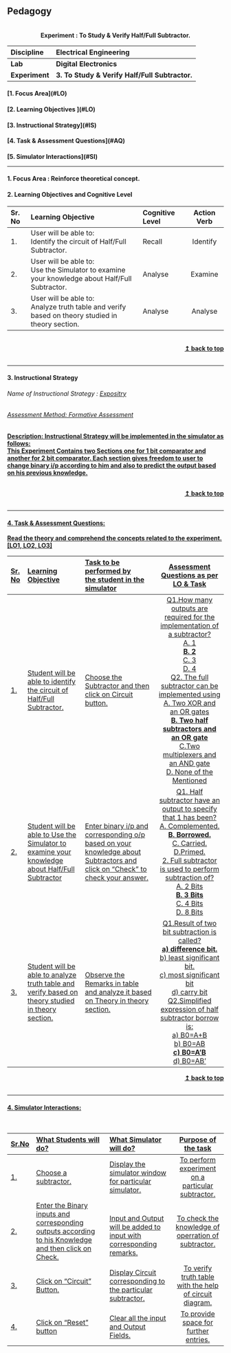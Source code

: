 ## Pedagogy  
<p align="center">


<br>
<b> Experiment : 	To Study & Verify Half/Full Subtractor. <a name="top"></a> <br>
</p>

<b>Discipline | <b> Electrical Engineering
:--|:--|
<b> Lab | <b> Digital Electronics
<b> Experiment|     <b> 3. 	To Study & Verify Half/Full Subtractor.


<h4> [1. Focus Area](#LO)
<h4> [2. Learning Objectives ](#LO)
<h4> [3. Instructional Strategy](#IS)
<h4> [4. Task & Assessment Questions](#AQ)
<h4> [5. Simulator Interactions](#SI)
<hr>

<a name="LO"></a>
#### 1. Focus Area : Reinforce theoretical concept.

#### 2. Learning Objectives and Cognitive Level


Sr. No |	Learning Objective	| Cognitive Level | Action Verb
:--|:--|:--|:-:
1.| User will be able to: <br> Identify the circuit of Half/Full Subtractor.| Recall | Identify
2.| User will be able to: <br>  Use the Simulator to examine your knowledge about Half/Full Subtractor. | Analyse | Examine
3.| User will be able to: <br> Analyze truth table and verify based on theory studied in theory section. | Analyse | Analyse

<br/>
<div align="right">
    <b><a href="#top">↥ back to top</a></b>
</div>
<br/>
<hr>

<a name="IS"></a>
#### 3. Instructional Strategy
###### Name of Instructional Strategy  :    <u> Expositry
###### Assessment Method: Formative Assessment

<u> <b>Description: </b> Instructional Strategy will be implemented in the simulator as follows: </u>
<br>
 This Experiment Contains two Sections one for 1 bit comparator and another for 2 bit comparator. Each section gives freedom to user to change binary i/p according to him and also to predict the output based on his previous knowledge.


<br/>
<div align="right">
    <b><a href="#top">↥ back to top</a></b>
</div>
<br/>
<hr>

<a name="AQ"></a>
#### 4. Task & Assessment Questions:

Read the theory and comprehend the concepts related to the experiment. [LO1, LO2, LO3]
<br>

Sr. No |	Learning Objective	| Task to be performed by <br> the student  in the simulator | Assessment Questions as per LO & Task
:--|:--|:--|:-:
1.| Student will be able to identify the circuit of Half/Full Subtractor. <br>  | Choose the Subtractor and then click on Circuit button. <br>  |Q1.How many outputs are required for the implementation of a subtractor?  <br>A. 1<br> <b>B. 2</b><br> C. 3<br> D. 4<br>  Q2. The full subtractor can be implemented using<br>A. Two XOR and an OR gates<br><b> B. Two half subtractors and an OR gate</b><br> C.Two multiplexers and an AND gate<br>D. None of the Mentioned <br> 
2.| Student will be able to Use the Simulator to examine your knowledge about Half/Full Subtractor | Enter binary i/p and corresponding o/p based on your knowledge about Subtractors and click on “Check” to check your answer.<br> | Q1. Half subtractor have an output to specify that 1 has been? <br> A. Complemented. <br><b>B. Borrowed. </b><br> C. Carried. <br> D.Primed. <br>2. Full subtractor is used to perform subtraction of? <br> A. 2 Bits <br> <b>B. 3 Bits </b><br> C. 4 Bits <br> D. 8 Bits  <br> 
3.|Student will be able to analyze truth table and verify based on theory studied in theory section. | Observe the Remarks in table and analyze it based on Theory in theory section.<br> | Q1.Result of two bit subtraction is called? <br><b>a) difference bit.</b> <br>b) least significant bit. <br>c) most significant bit <br>d) carry bit <br> Q2.Simplified expression of half subtractor borrow is: <br>a) B0=A+B <br>b) B0=AB <br><b>c) B0=A’B </b><br>d) B0=AB’<br>


<div align="right">
    <b><a href="#top">↥ back to top</a></b>
</div>
<br/>
<hr>

<a name="SI"></a>

#### 4. Simulator Interactions:
<br>

Sr.No | What Students will do? |	What Simulator will do?	| Purpose of the task
:--|:--|:--|:--:
1.| Choose a subtractor. <br> | Display the simulator window for particular simulator.<br> |To perform experiment on a particular subtractor. 
2.| Enter the Binary inputs and corresponding outputs according to his Knowledge and then click on Check.| <br>Input and Output will be added to input with corresponding remarks.<br> | To check the knowledge of operration of subtractor.
3.| Click on “Circuit” Button. <br>|Display Circuit corresponding to the particular subtractor.<br> | To verify truth table with the help of circuit diagram.
4.| Click on “Reset” button<br>| Clear all the input and Output Fields.<br> |To provide space for further entries.
